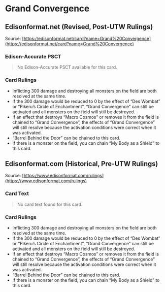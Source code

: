 # Grand Convergence

## Edisonformat.net (Revised, Post-UTW Rulings)

Source: [https://edisonformat.net/card?name=Grand%20Convergence](https://edisonformat.net/card?name=Grand%20Convergence)

### Edison-Accurate PSCT

> No Edison-Accurate PSCT available for this card.

### Card Rulings

*   Inflicting 300 damage and destroying all monsters on the field are both resolved at the same time.
*   If the 300 damage would be reduced to 0 by the effect of “Des Wombat” or “Pikeru’s Circle of Enchantment”, “Grand Convergence” can still be activated and all monsters on the field will still be destroyed.
*   If an effect that destroys “Macro Cosmos” or removes it from the field is chained to “Grand Convergence”, the effects of “Grand Convergence” will still resolve because the activation conditions were correct when it was activated.
*   “Barrel Behind the Door” can be chained to this card.
*   If there is a monster on the field, you can chain “My Body as a Shield” to this card.


## Edisonformat.com (Historical, Pre-UTW Rulings)

Source: [https://www.edisonformat.com/rulings](https://www.edisonformat.com/rulings)

### Card Text

> No card text found for this card.

### Card Rulings

*   Inflicting 300 damage and destroying all monsters on the field are both resolved at the same time.
*   If the 300 damage would be reduced to 0 by the effect of “Des Wombat” or “Pikeru’s Circle of Enchantment”, “Grand Convergence” can still be activated and all monsters on the field will still be destroyed.
*   If an effect that destroys “Macro Cosmos” or removes it from the field is chained to “Grand Convergence”, the effects of “Grand Convergence” will still resolve because the activation conditions were correct when it was activated.
*   “Barrel Behind the Door” can be chained to this card.
*   If there is a monster on the field, you can chain “My Body as a Shield” to this card.


